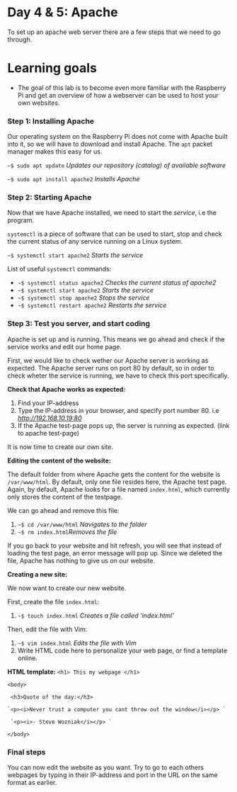 # Day 4 & 5: Apache

To set up an apache web server there are a few steps that we need to go through.

# Learning goals

- The goal of this lab is to become even more familiar with the Raspberry Pi and get an overview of how a webserver can be used to host your own websites.

### Step 1: Installing Apache

Our operating system on the Raspberry Pi does not come with Apache built into it, so we will have to download and install Apache. The `apt` packet manager makes this easy for us.

`~$ sudo apt update` *Updates our repository (catalog) of available software*

`~$ sudo apt install apache2` *Installs Apache*

### Step 2: Starting Apache
Now that we have Apache installed, we need to start the *service*, i.e the program.

`systemctl` is a piece of software that can be used to start, stop and check the current status of any service running on a Linux system.

`~$ systemctl start apache2` *Starts the service*


List of useful `systemctl` commands:
- `~$ systemctl status apache2` *Checks the current status of apache2*
- `~$ systemctl start apache2` *Starts the service*
- `~$ systemctl stop apache2` *Stops the service*
- `~$ systemctl restart apache2` *Restarts the service*

### Step 3: Test you server, and start coding

Apache is set up and is running. This means we go ahead and check if the service works and edit our home page. 

First, we would like to check wether our Apache server is working as expected. The Apache server runs on port 80 by default, so in order to check wheter the service is running, we have to check this port specifically.

**Check that Apache works as expected:**
1. Find your IP-address
2. Type the IP-address in your browser, and specify port number 80. i.e *http://192.168.10.19:80*
3. If the Apache test-page pops up, the server is running as expected. (link to apache test-page)

It is now time to create our own site.

**Editing the content of the website:**

The default folder from where Apache gets the content for the website is `/var/www/html`. By default, only one file resides here, the Apache test page. Again, by default, Apache looks for a file named `index.html`, which currently only stores the content of the testpage. 

We can go ahead and remove this file:
1. `~$ cd /var/www/html` *Navigates to the folder*
2. `~$ rm index.html`*Removes the file*

If you go back to your website and hit refresh, you will see that instead of loading the test page, an error message will pop up. Since we deleted the file, Apache has nothing to give us on our website. 

**Creating a new site:**

We now want to create our new website.

First, create the file `index.html`:
1. `~$ touch index.html` *Creates a file called 'index.html'*

Then, edit the file with Vim:

1. `~$ vim index.html` *Edits the file with Vim*
2. Write HTML code here to personalize your web page, or find a template online.



**HTML template:**
`<h1> This my webpage </h1>`

`<body>`

   ` <h3>Quote of the day:</h3>`

    `<p><i>Never trust a computer you cant throw out the window</i></p> `

     `<p><i>- Steve Wozniak</i></p> `

 `</body> `



 ### Final steps

 You can now edit the website as you want. Try to go to each others webpages by typing in their IP-address and port in the URL on the same format as earlier.
